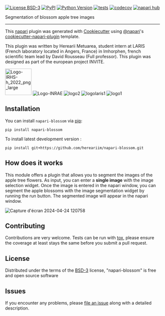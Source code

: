 
[![License BSD-3](https://img.shields.io/pypi/l/napari-blossom.svg?color=green)](https://github.com/hereariim/napari-blossom/raw/main/LICENSE)
[![PyPI](https://img.shields.io/pypi/v/napari-blossom.svg?color=green)](https://pypi.org/project/napari-blossom)
[![Python Version](https://img.shields.io/pypi/pyversions/napari-blossom.svg?color=green)](https://python.org)
[![tests](https://github.com/hereariim/napari-blossom/workflows/tests/badge.svg)](https://github.com/hereariim/napari-blossom/actions)
[![codecov](https://codecov.io/gh/hereariim/napari-blossom/branch/main/graph/badge.svg)](https://codecov.io/gh/hereariim/napari-blossom)
[![napari hub](https://img.shields.io/endpoint?url=https://api.napari-hub.org/shields/napari-blossom)](https://napari-hub.org/plugins/napari-blossom)

Segmentation of blossom apple tree images

----------------------------------

This [napari] plugin was generated with [Cookiecutter] using [@napari]'s [cookiecutter-napari-plugin] template.

<!--
Don't miss the full getting started guide to set up your new package:
https://github.com/napari/cookiecutter-napari-plugin#getting-started

and review the napari docs for plugin developers:
https://napari.org/plugins/index.html
-->

This plugin was written by Herearii Metuarea, student intern at LARIS (French laboratory located in Angers, France) in Imhorphen, french scientific team lead by David Rousseau (Full professor). This plugin was designed as part of the european project INVITE.

<img width="86" alt="Logo-IRHS-h_2022_png_large" src="https://github.com/hereariim/napari-blossom/assets/93375163/750bbd60-ef3e-4148-9cbd-8a32e11252a4"> ![Logo-INRAE](https://github.com/hereariim/napari-blossom/assets/93375163/d7cc95a1-f09c-4430-8ac8-8962c1046767) ![logo2](https://github.com/hereariim/napari-blossom/assets/93375163/3b41c838-acc8-49a3-81f8-46d1305f43d3) ![logolaris1](https://github.com/hereariim/napari-blossom/assets/93375163/bf92a903-5810-4c43-aa28-573f96f64ff9) ![logo1](https://github.com/hereariim/napari-blossom/assets/93375163/f9361560-dd4f-49f4-955d-ffe41b5c014d)

## Installation

You can install `napari-blossom` via [pip]:

    pip install napari-blossom

To install latest development version :

    pip install git+https://github.com/hereariim/napari-blossom.git

## How does it works

This module offers a plugin that allows you to segment the images of the apple tree flowers. As input, you can enter a **single image** with the image selection widget. Once the image is entered in the napari window, you can segment the apple blossoms with the image segmentation widget by running the run button. The segmented image will appear in the napari window.

![Capture d'écran 2024-04-24 120758](https://github.com/hereariim/napari-blossom/assets/93375163/4f0c6ac7-b3a8-4849-9c5c-0ff5f35c8362)

## Contributing

Contributions are very welcome. Tests can be run with [tox], please ensure
the coverage at least stays the same before you submit a pull request.

## License

Distributed under the terms of the [BSD-3] license,
"napari-blossom" is free and open source software

## Issues

If you encounter any problems, please [file an issue] along with a detailed description.

[napari]: https://github.com/napari/napari
[Cookiecutter]: https://github.com/audreyr/cookiecutter
[@napari]: https://github.com/napari
[MIT]: http://opensource.org/licenses/MIT
[BSD-3]: http://opensource.org/licenses/BSD-3-Clause
[GNU GPL v3.0]: http://www.gnu.org/licenses/gpl-3.0.txt
[GNU LGPL v3.0]: http://www.gnu.org/licenses/lgpl-3.0.txt
[Apache Software License 2.0]: http://www.apache.org/licenses/LICENSE-2.0
[Mozilla Public License 2.0]: https://www.mozilla.org/media/MPL/2.0/index.txt
[cookiecutter-napari-plugin]: https://github.com/napari/cookiecutter-napari-plugin

[file an issue]: https://github.com/hereariim/napari-blossom/issues

[napari]: https://github.com/napari/napari
[tox]: https://tox.readthedocs.io/en/latest/
[pip]: https://pypi.org/project/pip/
[PyPI]: https://pypi.org/

